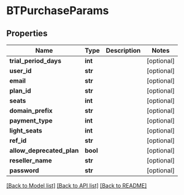 # BTPurchaseParams

## Properties
Name | Type | Description | Notes
------------ | ------------- | ------------- | -------------
**trial_period_days** | **int** |  | [optional] 
**user_id** | **str** |  | [optional] 
**email** | **str** |  | [optional] 
**plan_id** | **str** |  | [optional] 
**seats** | **int** |  | [optional] 
**domain_prefix** | **str** |  | [optional] 
**payment_type** | **int** |  | [optional] 
**light_seats** | **int** |  | [optional] 
**ref_id** | **str** |  | [optional] 
**allow_deprecated_plan** | **bool** |  | [optional] 
**reseller_name** | **str** |  | [optional] 
**password** | **str** |  | [optional] 

[[Back to Model list]](../README.md#documentation-for-models) [[Back to API list]](../README.md#documentation-for-api-endpoints) [[Back to README]](../README.md)


